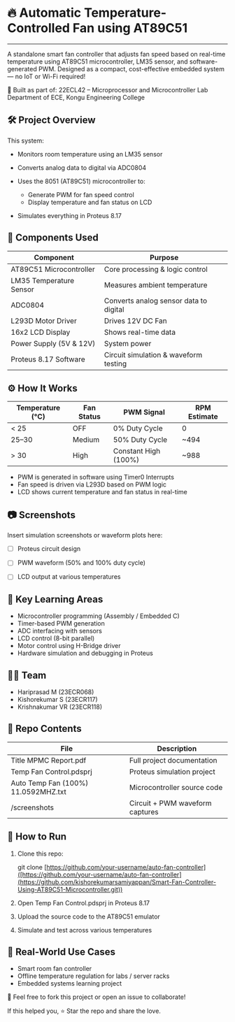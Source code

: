 # 🔥 Automatic Temperature-Controlled Fan using AT89C51
---
A standalone smart fan controller that adjusts fan speed based on real-time temperature using AT89C51 microcontroller, LM35 sensor, and software-generated PWM. Designed as a compact, cost-effective embedded system — no IoT or Wi-Fi required!

🧪 Built as part of:
22ECL42 – Microprocessor and Microcontroller Lab
Department of ECE, Kongu Engineering College



## 🛠️ Project Overview

This system:

* Monitors room temperature using an LM35 sensor
* Converts analog data to digital via ADC0804
* Uses the 8051 (AT89C51) microcontroller to:

  * Generate PWM for fan speed control
  * Display temperature and fan status on LCD
* Simulates everything in Proteus 8.17



## 🔧 Components Used

| Component               | Purpose                                |
| ----------------------- | -------------------------------------- |
| AT89C51 Microcontroller | Core processing & logic control        |
| LM35 Temperature Sensor | Measures ambient temperature           |
| ADC0804                 | Converts analog sensor data to digital |
| L293D Motor Driver      | Drives 12V DC Fan                      |
| 16x2 LCD Display        | Shows real-time data                   |
| Power Supply (5V & 12V) | System power                           |
| Proteus 8.17 Software   | Circuit simulation & waveform testing  |



## ⚙️ How It Works

| Temperature (°C) | Fan Status | PWM Signal           | RPM Estimate |
| ---------------- | ---------- | -------------------- | ------------ |
| < 25             | OFF        | 0% Duty Cycle        | 0            |
| 25–30            | Medium     | 50% Duty Cycle       | \~494        |
| > 30             | High       | Constant High (100%) | \~988        |

* PWM is generated in software using Timer0 Interrupts
* Fan speed is driven via L293D based on PWM logic
* LCD shows current temperature and fan status in real-time



## 📷 Screenshots

Insert simulation screenshots or waveform plots here:

* [ ] Proteus circuit design
* [ ] PWM waveform (50% and 100% duty cycle)
* [ ] LCD output at various temperatures



## 🧠 Key Learning Areas

* Microcontroller programming (Assembly / Embedded C)
* Timer-based PWM generation
* ADC interfacing with sensors
* LCD control (8-bit parallel)
* Motor control using H-Bridge driver
* Hardware simulation and debugging in Proteus



## 👨‍💻 Team

* Hariprasad M (23ECR068)
* Kishorekumar S (23ECR117)
* Krishnakumar VR (23ECR118)



## 📂 Repo Contents

| File                    | Description                     |
| ----------------------- | ------------------------------- |
| Title MPMC Report.pdf   | Full project documentation      |
| Temp Fan Control.pdsprj | Proteus simulation project      |
| Auto Temp Fan (100%) 11.0592MHZ.txt | Microcontroller source code |
| /screenshots            | Circuit + PWM waveform captures |



## 🚀 How to Run

1. Clone this repo:

   git clone [https://github.com/your-username/auto-fan-controller]([https://github.com/your-username/auto-fan-controller](https://github.com/kishorekumarsamiyappan/Smart-Fan-Controller-Using-AT89C51-Microcontroller.git))

2. Open Temp Fan Control.pdsprj in Proteus 8.17

3. Upload the source code to the AT89C51 emulator

4. Simulate and test across various temperatures



## 🧩 Real-World Use Cases

* Smart room fan controller
* Offline temperature regulation for labs / server racks
* Embedded systems learning project



📌 Feel free to fork this project or open an issue to collaborate!

If this helped you, ⭐ Star the repo and share the love.
